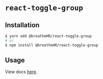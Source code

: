 # `react-toggle-group`

## Installation

```sh
$ yarn add @breatheHR/react-toggle-group
# or
$ npm install @breatheHR/react-toggle-group
```

## Usage

View docs [here](https://radix-ui.com/primitives/docs/components/toggle-group).
